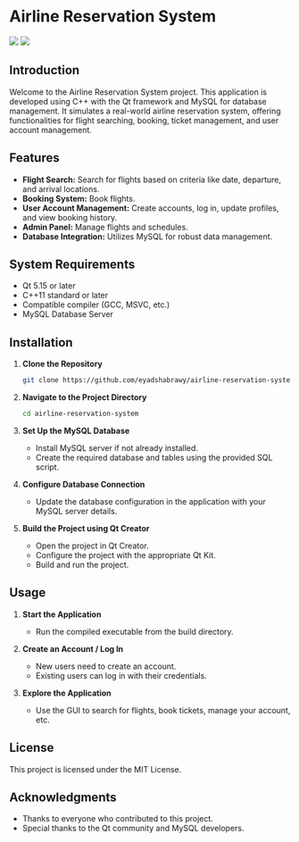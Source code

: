 # Airline Reservation System

<img src="https://i.imgur.com/I5aQXeb.png"/> <img src="https://i.imgur.com/dbztZcg.png"/>

## Introduction

Welcome to the Airline Reservation System project. This application is developed using C++ with the Qt framework and MySQL for database management. It simulates a real-world airline reservation system, offering functionalities for flight searching, booking, ticket management, and user account management.

## Features

- **Flight Search:** Search for flights based on criteria like date, departure, and arrival locations.
- **Booking System:** Book flights.
- **User Account Management:** Create accounts, log in, update profiles, and view booking history.
- **Admin Panel:** Manage flights and schedules.
- **Database Integration:** Utilizes MySQL for robust data management.

## System Requirements

- Qt 5.15 or later
- C++11 standard or later
- Compatible compiler (GCC, MSVC, etc.)
- MySQL Database Server

## Installation

1. **Clone the Repository**
   ```bash
   git clone https://github.com/eyadshabrawy/airline-reservation-system.git
   ```

2. **Navigate to the Project Directory**
   ```bash
   cd airline-reservation-system
   ```

3. **Set Up the MySQL Database**
   - Install MySQL server if not already installed.
   - Create the required database and tables using the provided SQL script.

4. **Configure Database Connection**
   - Update the database configuration in the application with your MySQL server details.

5. **Build the Project using Qt Creator**
   - Open the project in Qt Creator.
   - Configure the project with the appropriate Qt Kit.
   - Build and run the project.

## Usage

1. **Start the Application**
   - Run the compiled executable from the build directory.

2. **Create an Account / Log In**
   - New users need to create an account.
   - Existing users can log in with their credentials.

3. **Explore the Application**
   - Use the GUI to search for flights, book tickets, manage your account, etc.


## License

This project is licensed under the MIT License.

## Acknowledgments

- Thanks to everyone who contributed to this project.
- Special thanks to the Qt community and MySQL developers.

